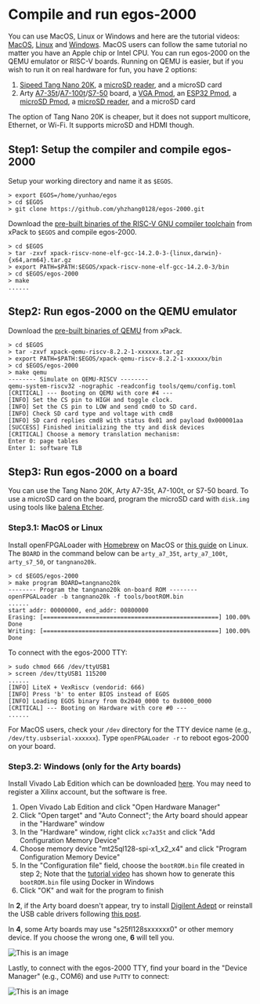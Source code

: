 # Compile and run egos-2000

You can use MacOS, Linux or Windows and here are the tutorial videos:
[MacOS](https://youtu.be/VJgQFcKG0uc), [Linux](https://youtu.be/2FT7AN0wPlg) and [Windows](https://youtu.be/hCDMnGGyGqM).
MacOS users can follow the same tutorial no matter you have an Apple chip or Intel CPU.
You can run egos-2000 on the QEMU emulator or RISC-V boards.
Running on QEMU is easier, but if you wish to run it on real hardware for fun, 
you have 2 options:
1. [Sipeed Tang Nano 20K](https://wiki.sipeed.com/hardware/en/tang/tang-nano-20k/nano-20k.html), a [microSD reader](https://www.amazon.com/dp/B07G5JV2B5?psc=1&ref=ppx_yo2_dt_b_product_details), and a microSD card
2. Arty [A7-35t](https://www.xilinx.com/products/boards-and-kits/arty.html)/[A7-100t](https://digilent.com/shop/arty-a7-100t-artix-7-fpga-development-board/)/[S7-50](https://digilent.com/shop/arty-s7-spartan-7-fpga-development-board/) board,
a [VGA Pmod](https://digilent.com/reference/pmod/pmodvga/start),
an [ESP32 Pmod](https://digilent.com/reference/pmod/pmodesp32/start),
a [microSD Pmod](https://digilent.com/reference/pmod/pmodmicrosd/start?redirect=1), a [microSD reader](https://www.amazon.com/dp/B07G5JV2B5?psc=1&ref=ppx_yo2_dt_b_product_details), and a microSD card

The option of Tang Nano 20K is cheaper, but it does not support multicore, Ethernet, or Wi-Fi.
It supports microSD and HDMI though.

## Step1: Setup the compiler and compile egos-2000

Setup your working directory and name it as `$EGOS`.

```shell
> export EGOS=/home/yunhao/egos
> cd $EGOS
> git clone https://github.com/yhzhang0128/egos-2000.git
```
Download the [pre-built binaries of the RISC-V GNU compiler toolchain](https://github.com/xpack-dev-tools/riscv-none-elf-gcc-xpack/releases/tag/v14.2.0-3) from xPack to `$EGOS` and compile egos-2000.

```shell
> cd $EGOS
> tar -zxvf xpack-riscv-none-elf-gcc-14.2.0-3-{linux,darwin}-{x64,arm64}.tar.gz
> export PATH=$PATH:$EGOS/xpack-riscv-none-elf-gcc-14.2.0-3/bin
> cd $EGOS/egos-2000
> make
......
```

## Step2: Run egos-2000 on the QEMU emulator

Download the [pre-built binaries of QEMU](https://github.com/xpack-dev-tools/qemu-riscv-xpack/releases/tag/v8.2.2-1) from xPack.

```shell
> cd $EGOS
> tar -zxvf xpack-qemu-riscv-8.2.2-1-xxxxxx.tar.gz
> export PATH=$PATH:$EGOS/xpack-qemu-riscv-8.2.2-1-xxxxxx/bin
> cd $EGOS/egos-2000
> make qemu
-------- Simulate on QEMU-RISCV --------
qemu-system-riscv32 -nographic -readconfig tools/qemu/config.toml
[CRITICAL] --- Booting on QEMU with core #4 ---
[INFO] Set the CS pin to HIGH and toggle clock.
[INFO] Set the CS pin to LOW and send cmd0 to SD card.
[INFO] Check SD card type and voltage with cmd8
[INFO] SD card replies cmd8 with status 0x01 and payload 0x000001aa
[SUCCESS] Finished initializing the tty and disk devices
[CRITICAL] Choose a memory translation mechanism:
Enter 0: page tables
Enter 1: software TLB
```

## Step3: Run egos-2000 on a board

You can use the Tang Nano 20K, Arty A7-35t, A7-100t, or S7-50 board.
To use a microSD card on the board, program the microSD card with `disk.img` using tools like [balena Etcher](https://www.balena.io/etcher/).

### Step3.1: MacOS or Linux

Install openFPGALoader with [Homebrew](https://formulae.brew.sh/formula/openfpgaloader) on MacOS or [this guide](https://wiki.sipeed.com/hardware/en/tang/Tang-Nano-Doc/flash-in-linux.html) on Linux.
The `BOARD` in the command below can be `arty_a7_35t`, `arty_a7_100t`, `arty_s7_50`, or `tangnano20k`.

```shell
> cd $EGOS/egos-2000
> make program BOARD=tangnano20k
-------- Program the tangnano20k on-board ROM --------
openFPGALoader -b tangnano20k -f tools/bootROM.bin
......
start addr: 00000000, end_addr: 00800000
Erasing: [==================================================] 100.00%
Done
Writing: [==================================================] 100.00%
Done
```

To connect with the egos-2000 TTY:

```shell
> sudo chmod 666 /dev/ttyUSB1
> screen /dev/ttyUSB1 115200
......
[INFO] LiteX + VexRiscv (vendorid: 666)
[INFO] Press 'b' to enter BIOS instead of EGOS
[INFO] Loading EGOS binary from 0x2040_0000 to 0x8000_0000
[CRITICAL] --- Booting on Hardware with core #0 ---
......
```
For MacOS users, check your `/dev` directory for the TTY device name (e.g., `/dev/tty.usbserial-xxxxxx`).
Type `openFPGALoader -r` to reboot egos-2000 on your board.

### Step3.2: Windows (only for the Arty boards)

Install Vivado Lab Edition which can be downloaded [here](https://www.xilinx.com/support/download.html).
You may need to register a Xilinx account, but the software is free.

1. Open Vivado Lab Edition and click "Open Hardware Manager"
2. Click "Open target" and "Auto Connect"; the Arty board should appear in the "Hardware" window
3. In the "Hardware" window, right click `xc7a35t` and click "Add Configuration Memory Device"
4. Choose memory device "mt25ql128-spi-x1_x2_x4" and click "Program Configuration Memory Device"
5. In the "Configuration file" field, choose the `bootROM.bin` file created in step 2; Note that the [tutorial video](https://youtu.be/hCDMnGGyGqM) has shown how to generate this `bootROM.bin` file using Docker in Windows
6. Click "OK" and wait for the program to finish

In **2**, if the Arty board doesn't appear, try to install [Digilent Adept](https://digilent.com/reference/software/adept/start) or reinstall the USB cable drivers following [this post](https://support.xilinx.com/s/article/59128?language=en_US).

In **4**, some Arty boards may use "s25fl128sxxxxxx0" or other memory device. If you choose the wrong one, **6** will tell you.

![This is an image](tools/screenshots/vivado.png)

Lastly, to connect with the egos-2000 TTY, find your board in the "Device Manager" (e.g., COM6) and use `PuTTY` to connect:

![This is an image](tools/screenshots/putty.png)
